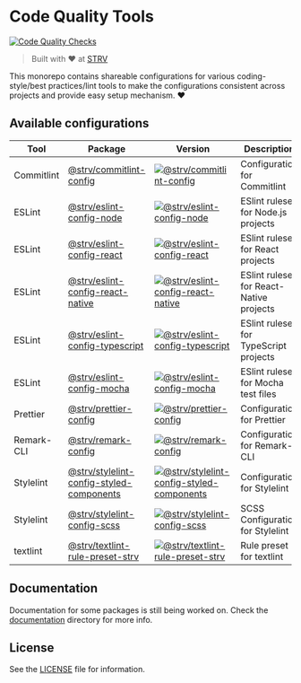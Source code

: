 # Code Quality Tools

[![Code Quality Checks][actions-badge]][actions-url]

> Built with ❤️ at [STRV][strv-home]

This monorepo contains shareable configurations for various coding-style/best practices/lint tools to make the configurations consistent across projects and provide easy setup mechanism. ❤️

## Available configurations

| Tool       | Package                                                                                 | Version                                                                           | Description                              |
| ---------- | --------------------------------------------------------------------------------------- | --------------------------------------------------------------------------------- | ---------------------------------------- |
| Commitlint | [@strv/commitlint-config](packages/commitlint-config)                                   | [![@strv/commitlint-config][cl-badge]][cl-npm]                                    | Configuration for Commitlint             |
| ESLint     | [@strv/eslint-config-node](packages/eslint-config-node)                                 | [![@strv/eslint-config-node][ec-node-badge]][ec-node-npm]                         | ESlint ruleset for Node.js projects      |
| ESLint     | [@strv/eslint-config-react](packages/eslint-config-react)                               | [![@strv/eslint-config-react][ec-react-badge]][ec-react-npm]                      | ESlint ruleset for React projects        |
| ESLint     | [@strv/eslint-config-react-native](packages/eslint-config-react-native)                 | [![@strv/eslint-config-react-native][ec-react-native-badge]][ec-react-native-npm] | ESlint ruleset for React-Native projects |
| ESLint     | [@strv/eslint-config-typescript](packages/eslint-config-typescript)                     | [![@strv/eslint-config-typescript][ec-typescript-badge]][ec-typescript-npm]       | ESlint ruleset for TypeScript projects   |
| ESLint     | [@strv/eslint-config-mocha](packages/eslint-config-mocha)                               | [![@strv/eslint-config-mocha][ec-mocha-badge]][ec-mocha-npm]                      | ESlint ruleset for Mocha test files      |
| Prettier   | [@strv/prettier-config](packages/prettier-config)                                       | [![@strv/prettier-config][pr-badge]][pr-npm]                                      | Configuration for Prettier               |
| Remark-CLI | [@strv/remark-config](packages/remark-config)                                           | [![@strv/remark-config][rm-badge]][rm-npm]                                        | Configuration for Remark-CLI             |
| Stylelint  | [@strv/stylelint-config-styled-components](packages/stylelint-config-styled-components) | [![@strv/stylelint-config-styled-components][sl-badge]][sl-npm]                   | Configuration for Stylelint              |
| Stylelint  | [@strv/stylelint-config-scss](packages/stylelint-config-scss)                           | [![@strv/stylelint-config-scss][sl-scss-badge]][sl-scss-npm]                      | SCSS Configuration for Stylelint         |
| textlint   | [@strv/textlint-rule-preset-strv](packages/textlint-rule-preset-strv)                   | [![@strv/textlint-rule-preset-strv][tl-badge]][tl-npm]                            | Rule preset for textlint                 |

## Documentation

Documentation for some packages is still being worked on. Check the [documentation](documentation) directory for more info.

## License

See the [LICENSE](LICENSE) file for information.

[strv-home]: https://www.strv.com
[actions-badge]: https://github.com/strvcom/code-quality-tools/workflows/Code%20Quality%20Checks/badge.svg
[actions-url]: https://github.com/strvcom/code-quality-tools/actions?query=workflow%3A%22Code+Quality+Checks%22
[ec-node-npm]: https://npmjs.org/package/@strv/eslint-config-node
[ec-node-badge]: https://img.shields.io/npm/v/@strv/eslint-config-node.svg?style=flat-square
[ec-mocha-npm]: https://npmjs.org/package/@strv/eslint-config-mocha
[ec-mocha-badge]: https://img.shields.io/npm/v/@strv/eslint-config-mocha.svg?style=flat-square
[ec-react-npm]: https://npmjs.org/package/@strv/eslint-config-react
[ec-react-badge]: https://img.shields.io/npm/v/@strv/eslint-config-react.svg?style=flat-square
[ec-react-native-npm]: https://npmjs.org/package/@strv/eslint-config-react-native
[ec-react-native-badge]: https://img.shields.io/npm/v/@strv/eslint-config-react-native.svg?style=flat-square
[ec-typescript-npm]: https://npmjs.org/package/@strv/eslint-config-typescript
[ec-typescript-badge]: https://img.shields.io/npm/v/@strv/eslint-config-typescript.svg?style=flat-square
[cl-npm]: https://npmjs.org/package/@strv/commitlint-config
[cl-badge]: https://img.shields.io/npm/v/@strv/commitlint-config.svg?style=flat-square
[pr-npm]: https://npmjs.org/package/@strv/prettier-config
[pr-badge]: https://img.shields.io/npm/v/@strv/prettier-config.svg?style=flat-square
[sl-badge]: https://img.shields.io/npm/v/@strv/stylelint-config-styled-components.svg?style=flat-square
[sl-npm]: https://npmjs.org/package/@strv/stylelint-config-styled-components
[rm-badge]: https://img.shields.io/npm/v/@strv/remark-config.svg?style=flat-square
[rm-npm]: https://npmjs.org/package/@strv/remark-config
[tl-badge]: https://img.shields.io/npm/v/@strv/textlint-rule-preset-strv.svg?style=flat-square
[tl-npm]: https://npmjs.org/package/@strv/textlint-rule-preset-strv
[sl-scss-badge]: https://img.shields.io/npm/v/@strv/stylelint-config-scss.svg?style=flat-square
[sl-scss-npm]: https://npmjs.org/package/@strv/stylelint-config-scss
